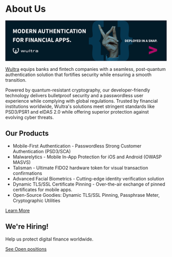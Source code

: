 # About Us

![Wultra](https://github.com/wultra/.github/blob/main/profile/cover.png?raw=true)

[Wultra](https://wultra.com) equips banks and fintech companies with a seamless, post-quantum authentication solution that fortifies security while ensuring a smooth transition.

Powered by quantum-resistant cryptography, our developer-friendly technology delivers bulletproof security and a passwordless user experience while complying with global regulations. Trusted by financial institutions worldwide, Wultra's solutions meet stringent standards like PSD3/PSR1 and eIDAS 2.0 while offering superior protection against evolving cyber threats.

## Our Products

- Mobile-First Authentication - Passwordless Strong Customer Authentication (PSD3/SCA)
- Malwarelytics - Mobile In-App Protection for iOS and Android (OWASP MASVS)
- Talisman - Ultimate FIDO2 hardware token for visual transaction confirmations
- Advanced Facial Biometrics - Cutting-edge identity verification solution
- Dynamic TLS/SSL Certificate Pinning - Over-the-air exchange of pinned certificates for mobile apps.
- Open-Source Goodies: Dynamic TLS/SSL Pinning, Passphrase Meter, Cryptographic Utilities

[Learn More](https://www.wultra.com/?utm_source=github&utm_medium=profile_readme&utm_campaign=github_intro)

## We're Hiring!

Help us protect digital finance worldwide.

[See Open positions](https://www.wultra.com/careers?utm_source=github&utm_medium=profile_readme&utm_campaign=github_intro)
